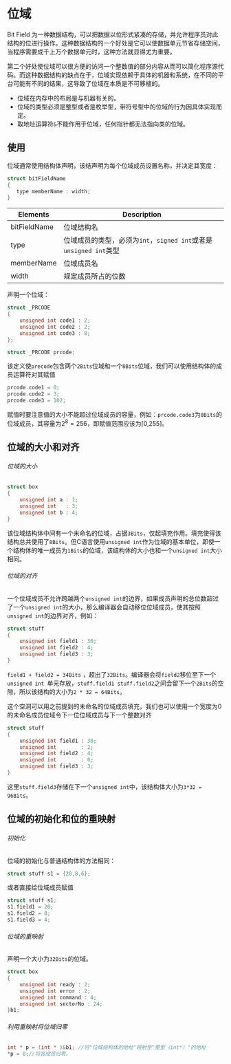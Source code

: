 # 位域

Bit Field 为一种数据结构，可以把数据以位形式紧凑的存储，并允许程序员对此结构的位进行操作。这种数据结构的一个好处是它可以使数据单元节省存储空间，当程序需要成千上万个数据单元时，这种方法就显得尤为重要。

第二个好处使位域可以很方便的访问一个整数值的部分内容从而可以简化程序源代码。而这种数据结构的缺点在于，位域实现依赖于具体的机器和系统，在不同的平台可能有不同的结果，这导致了位域在本质是不可移植的。

- 位域在内存中的布局是与机器有关的。
- 位域的类型必须是整型或者是枚举型，带符号型中的位域的行为因具体实现而定。
- 取地址运算符`&`不能作用于位域，任何指针都无法指向类的位域。

## 使用

位域通常使用结构体声明，该结声明为每个位域成员设置名称，并决定其宽度：

```c++
struct bitFieldName
{
   type memberName : width;
}
```

| Elements     | Description                                                  |
| ------------ | ------------------------------------------------------------ |
| bitFieldName | 位域结构名                                                   |
| type         | 位域成员的类型，必须为`int`，`signed int`或者是`unsigned int`类型 |
| memberName   | 位域成员名                                                   |
| width        | 规定成员所占的位数                                           |

声明一个位域：

```c++
struct _PRCODE
{
    unsigned int code1 : 2;
    unsigned int code2 : 2;
    unsigned int code3 : 8;
};

struct _PRCODE prcode;
```

该定义使`precode`包含两个`2Bits`位域和一个`8Bits`位域，我们可以使用结构体的成员运算符对其赋值

```c++
prcode.code1 = 0;
prcode.code2 = 3;
prcode.code3 = 102;
```

赋值时要注意值的大小不能超过位域成员的容量，例如：`prcode.code3`为`8Bits`的位域成员，其容量为$2^8= 256$，即赋值范围应该为[0,255]。

## 位域的大小和对齐

###### 位域的大小

```c++
struct box
{
    unsigned int a : 1;
    unsigned int   : 3;
    unsigned int b : 4;
}
```

该位域结构体中间有一个未命名的位域，占据`3Bits`，仅起填充作用。填充使得该结构总共使用了`8Bits`。但C语言使用`unsigned int`作为位域的基本单位，即使一个结构体的唯一成员为`1Bits`的位域，该结构体的大小也和一个`unsigned int`大小相同。

###### 位域的对齐

一个位域成员不允许跨越两个`unsigned int`的边界，如果成员声明的总位数超过了一个`unsigned int`的大小，那么编译器会自动移位位域成员，使其按照`unsigned int`的边界对齐，例如：

```c++
struct stuff
{
    unsigned int field1 : 30;
    unsigned int field2 : 4;
    unsigned int field3 : 3;
}
```

`field1 + field2 = 34Bits` ，超出了`32Bits`。编译器会将`field2`移位至下一个`unsigned int `单元存放，`stuff.field1 stuff.field2`之间会留下一个`2Bits`的空隙，所以该结构的大小为`2 * 32 = 64Bits`。

这个空洞可以用之前提到的未命名的位域成员填充，我们也可以使用一个宽度为0的未命名成员位域令下一位位域成员与下一个整数对齐

```c++
struct stuff
{
    unsigned int field1 : 30;
    unsigned int        : 2;
    unsigned int field2 : 4;
    unsigned int        : 0;
    unsigned int field3 : 3;
}
```

这里`stuff.field3`存储在下一个`unsigned int`中，该结构体大小为`3*32 = 96Bits`。

##  位域的初始化和位的重映射

###### 初始化

位域的初始化与普通结构体的方法相同：

```c++
struct stuff s1 = {20,8,6};
```

或者直接给位域成员赋值

```c++
struct stuff s1;
s1.field1 = 20;
s1.field2 = 8;
s1.field3 = 4;
```

###### 位域的重映射

声明一个大小为`32Bits`的位域。

```c++
struct box
{
    unsigned int ready : 2;
    unsigned int error : 2;
    unsigned int command : 4;
    unsigned int sectorNo : 24;
}b1;
```

###### 利用重映射将位域归零

```c++
int * p = (int * )&b1; //将"位域结构体的地址"映射至"整型（int*）"的地址
*p = 0;//将各成员归零。
```



